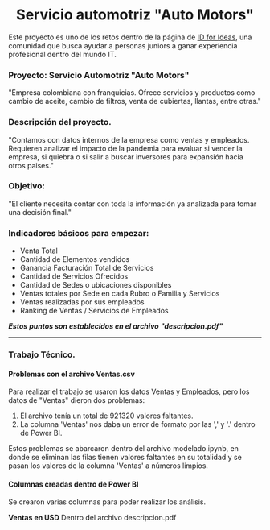 <h1 align="center"> Servicio automotriz "Auto Motors" </h1>

Este proyecto es uno de los retos dentro de la página de [ID for Ideas](https://idforideas.com/), una comunidad que busca ayudar a personas juniors a ganar experiencia profesional dentro del mundo IT.

### Proyecto: Servicio Automotriz "Auto Motors"

"Empresa colombiana con franquicias. Ofrece servicios y productos como cambio de aceite, cambio de filtros, venta de cubiertas, llantas, entre otras."

### Descripción del proyecto.

"Contamos con datos internos de la empresa como ventas y empleados. Requieren analizar el impacto de la pandemia para evaluar si vender la empresa, si quiebra o si salir a buscar inversores para expansión hacia otros paises."

### Objetivo:

"El cliente necesita contar con toda la información ya analizada para tomar una decisión final."

### Indicadores básicos para empezar:

* Venta Total
* Cantidad de Elementos vendidos
* Ganancia Facturación Total de Servicios
* Cantidad de Servicios Ofrecidos
* Cantidad de Sedes o ubicaciones disponibles
* Ventas totales por Sede en cada Rubro o Familia y Servicios
* Ventas realizadas por sus empleados
* Ranking de Ventas / Servicios de Empleados

***Estos puntos son establecidos en el archivo "descripcion.pdf"***

---

### Trabajo Técnico.

#### Problemas con el archivo Ventas.csv

Para realizar el trabajo se usaron los datos Ventas y Empleados, pero los datos de "Ventas" dieron dos problemas:

1. El archivo tenía un total de 921320 valores faltantes.
2. La columna 'Ventas' nos daba un error de formato por las ',' y '.' dentro de Power BI.

Estos problemas se abarcaron dentro del archivo modelado.ipynb, en donde se eliminan las filas tienen valores faltantes en su totalidad y se pasan los valores de la columna 'Ventas' a números limpios.

#### Columnas creadas dentro de Power BI

Se crearon varias columnas para poder realizar los análisis.

**Ventas en USD**
Dentro del archivo descripcion.pdf
